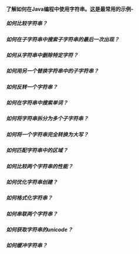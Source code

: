 ####    了解如何在Java编程中使用字符串。这是最常用的示例-

#####   如何比较字符串？

#####   如何在子字符串中搜索子字符串的最后一次出现？

#####   如何从字符串中删除特定字符？

#####   如何用另一个替换字符串中的子字符串？

#####   如何反转一个字符串？

#####   如何在字符串中搜索单词？

#####   如何将字符串拆分为多个子字符串？

#####   如何将一个字符串完全转换为大写？

#####   如何匹配字符串中的区域？

#####   如何比较两个字符串的性能？

#####   如何优化字符串创建？

#####   如何格式化字符串？

#####   如何串联两个字符串？

#####   如何获取字符串的unicode？

#####   如何缓冲字符串？